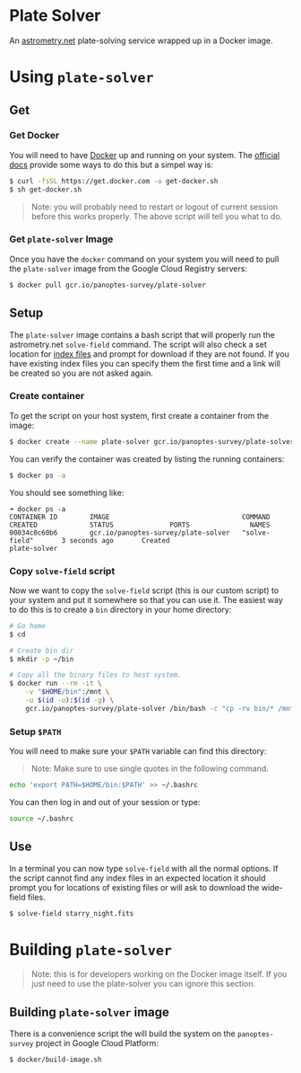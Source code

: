 Plate Solver
============

An [astrometry.net](astrometry.net) plate-solving service wrapped up in a Docker
image.

# Using `plate-solver`

## Get

### Get Docker
You will need to have [Docker](https://www.docker.com) up and running on your system.
The [official docs](https://www.docker.com/get-started) provide some ways to do this
but a simpel way is:

```bash
$ curl -fsSL https://get.docker.com -o get-docker.sh
$ sh get-docker.sh
```

> Note: you will probably need to restart or logout of current session before this
works properly. The above script will tell you what to do.

### Get `plate-solver` Image

Once you have the `docker` command on your system you will need to pull the `plate-solver`
image from the Google Cloud Registry servers:

```bash
$ docker pull gcr.io/panoptes-survey/plate-solver
```

## Setup

The `plate-solver` image contains a bash script that will properly run the astrometry.net
`solve-field` command.  The script will also check a set location for
[index files](http://astrometry.net/doc/readme.html#getting-index-files) and prompt
for download if they are not found. If you have existing index files you can specify
them the first time and a link will be created so you are not asked again.

### Create container

To get the script on your host system, first create a container from the image:

```bash
$ docker create --name plate-solver gcr.io/panoptes-survey/plate-solver
```

You can verify the container was created by listing the running containers:

```bash
$ docker ps -a
```

You should see something like:

```
➜ docker ps -a
CONTAINER ID        IMAGE                                 COMMAND             CREATED             STATUS              PORTS               NAMES
00034c0c60b6        gcr.io/panoptes-survey/plate-solver   "solve-field"       3 seconds ago       Created                                 plate-solver
```

### Copy `solve-field` script

Now we want to copy the `solve-field` script (this is our custom script) to your system and put it
somewhere so that you can use it.  The easiest way to do this is to create a `bin` directory in your
home directory:

```bash
# Go home
$ cd

# Create bin dir
$ mkdir -p ~/bin

# Copy all the binary files to host system.
$ docker run --rm -it \
    -v "$HOME/bin":/mnt \
    -u $(id -u):$(id -g) \
    gcr.io/panoptes-survey/plate-solver /bin/bash -c "cp -rv bin/* /mnt/"
```

### Setup `$PATH`

You will need to make sure your `$PATH` variable can find this directory:

> Note: Make sure to use single quotes in the following command.

```bash
echo 'export PATH=$HOME/bin:$PATH' >> ~/.bashrc
```

You can then log in and out of your session or type:

```bash
source ~/.bashrc
```

## Use

In a terminal you can now type `solve-field` with all the normal options. If the
script cannot find any index files in an expected location it should prompt you
for locations of existing files or will ask to download the wide-field files.

```bash
$ solve-field starry_night.fits
```

# Building `plate-solver`

> Note: this is for developers working on the Docker image itself. If you just need
to use the plate-solver you can ignore this section.

## Building `plate-solver` image

There is a convenience script the will build the system on the `panoptes-survey` project
in Google Cloud Platform:

```bash
$ docker/build-image.sh
```
